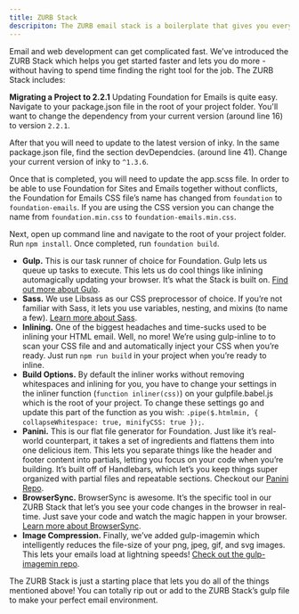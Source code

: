```yaml
---
title: ZURB Stack
descripiton: The ZURB email stack is a boilerplate that gives you everything you need to develop and test HTML emails.
---
```


Email and web development can get complicated fast. We’ve introduced the ZURB Stack which helps you get started faster and lets you do more - without having to spend time finding the right tool for the job. The ZURB Stack includes:

**Migrating a Project to 2.2.1** 
Updating Foundation for Emails is quite easy. Navigate to your package.json file in the root of your project folder. You'll want to change the dependency from your current version (around line 16) to version `2.2.1`.

After that you will need to update to the latest version of inky. In the same package.json file, find the section devDependcies. (around line 41). Change your current version of inky to `^1.3.6`. 

Once that is completed, you will need to update the app.scss file.  In order to be able to use Foundation for Sites and Emails together without conflicts, the Foundation for Emails CSS file’s name has changed from `foundation` to `foundation-emails`. If you are using the CSS version you can change the name from `foundation.min.css` to `foundation-emails.min.css`. 

Next, open up command line and navigate to the root of your project folder. Run `npm install`. Once completed, run `foundation build`.

- **Gulp.** This is our task runner of choice for Foundation. Gulp lets us queue up tasks to execute. This lets us do cool things like inlining automagically updating your browser. It’s what the Stack is built on. [Find out more about Gulp](http://gulpjs.com/).
- **Sass.** We use Libsass as our CSS preprocessor of choice. If you’re not familiar with Sass, it lets you use variables, nesting, and mixins (to name a few). [Learn more about Sass](http://sass-lang.com/).
- **Inlining.** One of the biggest headaches and time-sucks used to be inlining your HTML email. Well, no more! We’re using gulp-inline to to scan your CSS file and and automatically inject your CSS when you’re ready. Just run `npm run build` in your project when you’re ready to inline.
- **Build Options.** By default the inliner works without removing whitespaces and inlining for you, you have to change your settings in the inliner function (`function inliner(css)`) on your gulpfile.babel.js which is the root of your project. To change these settings go and update this part of the function as you wish: ``` .pipe($.htmlmin, { collapseWhitespace: true, minifyCSS: true }); ```.
- **Panini.** This is our flat file generator for Foundation. Just like it’s real-world counterpart, it takes a set of ingredients and flattens them into one delicious item. This lets you separate things like the header and footer content into partials, letting you focus on your code when you’re building. It’s built off of Handlebars, which let’s you keep things super organized with partial files and repeatable sections. Checkout our [Panini Repo](https://github.com/zurb/panini).
- **BrowserSync.** BrowserSync is awesome. It’s the specific tool in our ZURB Stack that let’s you see your code changes in the browser in real-time. Just save your code and watch the magic happen in your browser. [Learn more about BrowserSync](https://www.browsersync.io/).
- **Image Compression.** Finally, we’ve added gulp-imagemin which intelligently reduces the file-size of your png, jpeg, gif, and svg images. This lets your emails load at lightning speeds! [Check out the gulp-imagemin repo](https://github.com/sindresorhus/gulp-imagemin).

The ZURB Stack is just a starting place that lets you do all of the things mentioned above! You can totally rip out or add to the ZURB Stack’s gulp file to make your perfect email environment.

